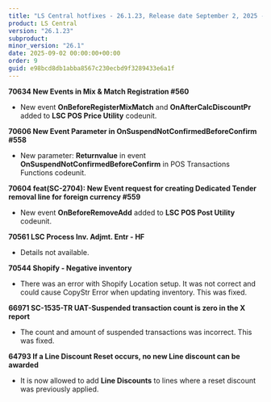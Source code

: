 ```yaml
---
title: "LS Central hotfixes - 26.1.23, Release date September 2, 2025 - Hotfixes"
product: LS Central
version: "26.1.23"
subproduct: 
minor_version: "26.1"
date: 2025-09-02 00:00:00+00:00
order: 9
guid: e98bcd8db1abba8567c230ecbd9f3289433e6a1f
---
```


<strong>70634 New Events in Mix & Match Registration #560</strong>
<ul><li>New event <b>OnBeforeRegisterMixMatch</b> and <b>OnAfterCalcDiscountPr</b> added to <b>LSC POS Price Utility</b> codeunit.</li></ul>
<strong>70606 New Event Parameter in OnSuspendNotConfirmedBeforeConfirm #558</strong>
<ul><li>New parameter: <b>Returnvalue</b> in event <b>OnSuspendNotConfirmedBeforeConfirm</b> in POS Transactions Functions codeunit.</li></ul>
<strong>70604 feat(SC-2704): New Event request for creating Dedicated Tender removal line for foreign currency #559</strong>
<ul><li>New event <b>OnBeforeRemoveAdd</b> added to <b>LSC POS Post Utility</b> codeunit.</li></ul>
<strong>70561 LSC Process Inv. Adjmt. Entr - HF</strong>
<ul><li>Details not available.</li></ul>
<strong>70544 Shopify - Negative inventory</strong>
<ul><li>There was an error with Shopify Location setup. It was not correct and could cause CopyStr Error when updating inventory. This was fixed. </li></ul>
<strong>66971 SC-1535-TR UAT-Suspended transaction count is zero in the X report</strong>
<ul><li>The count and amount of suspended transactions was incorrect. This was fixed.</li></ul>
<strong>64793 If a Line Discount Reset occurs, no new Line discount can be awarded</strong>
<ul><li>It is now allowed to add <b>Line Discounts</b> to lines where a reset discount was previously applied.</li></ul>
